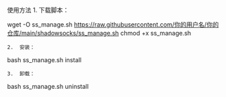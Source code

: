 使用方法
	1.	下载脚本：

wget -O ss_manage.sh https://raw.githubusercontent.com/你的用户名/你的仓库/main/shadowsocks/ss_manage.sh
chmod +x ss_manage.sh

	2.	安装：

bash ss_manage.sh install

	3.	卸载：

bash ss_manage.sh uninstall

